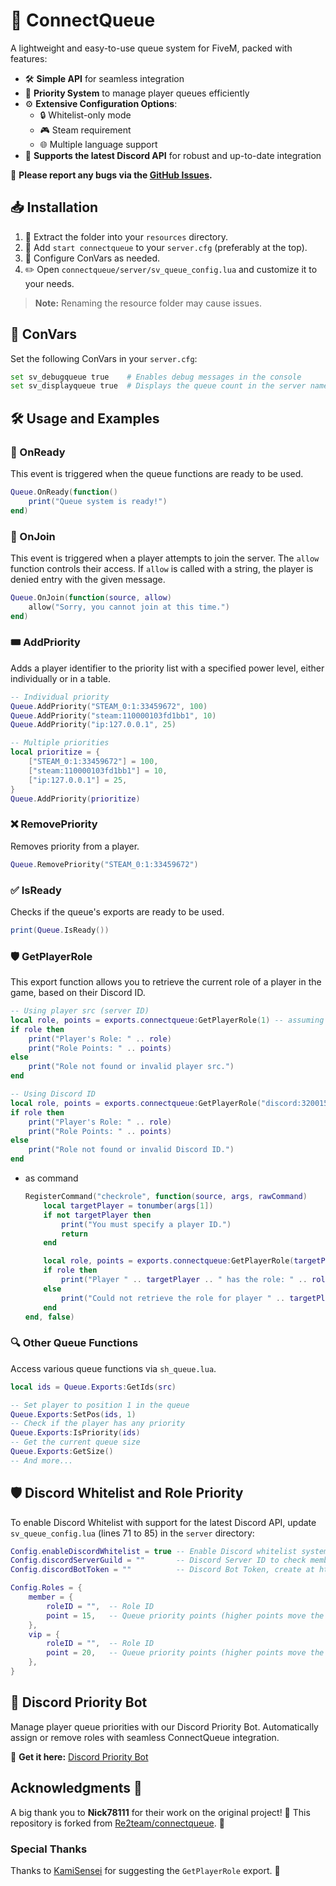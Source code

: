 # 🚀 ConnectQueue

A lightweight and easy-to-use queue system for FiveM, packed with features:

- 🛠️ **Simple API** for seamless integration
- 🏅 **Priority System** to manage player queues efficiently
- ⚙️ **Extensive Configuration Options**:
  - 🔒 Whitelist-only mode
  - 🎮 Steam requirement
  - 🌐 Multiple language support
- 💬 **Supports the latest Discord API** for robust and up-to-date integration

🐞 **Please report any bugs via the [GitHub Issues](https://github.com/i6h/connectqueue/issues).**

## 📥 Installation

1. 📂 Extract the folder into your `resources` directory.
2. 📜 Add `start connectqueue` to your `server.cfg` (preferably at the top).
3. 🔧 Configure ConVars as needed.
4. ✏️ Open `connectqueue/server/sv_queue_config.lua` and customize it to your needs.

> **Note:** Renaming the resource folder may cause issues.

## 🔧 ConVars

Set the following ConVars in your `server.cfg`:

```bash
set sv_debugqueue true    # Enables debug messages in the console
set sv_displayqueue true  # Displays the queue count in the server name '[count] server name'
```

## 🛠️ Usage and Examples

### 🚦 OnReady

This event is triggered when the queue functions are ready to be used.

```lua
Queue.OnReady(function() 
    print("Queue system is ready!")
end)
```

### 🚪 OnJoin

This event is triggered when a player attempts to join the server. The `allow` function controls their access. If `allow` is called with a string, the player is denied entry with the given message.

```lua
Queue.OnJoin(function(source, allow)
    allow("Sorry, you cannot join at this time.")
end)
```

### 🎟️ AddPriority

Adds a player identifier to the priority list with a specified power level, either individually or in a table.

```lua
-- Individual priority
Queue.AddPriority("STEAM_0:1:33459672", 100)
Queue.AddPriority("steam:110000103fd1bb1", 10)
Queue.AddPriority("ip:127.0.0.1", 25)

-- Multiple priorities
local prioritize = {
    ["STEAM_0:1:33459672"] = 100,
    ["steam:110000103fd1bb1"] = 10,
    ["ip:127.0.0.1"] = 25,
}
Queue.AddPriority(prioritize)
```

### ❌ RemovePriority

Removes priority from a player.

```lua
Queue.RemovePriority("STEAM_0:1:33459672")
```

### ✅ IsReady

Checks if the queue's exports are ready to be used.

```lua
print(Queue.IsReady())
```

### 🛡️ GetPlayerRole

This export function allows you to retrieve the current role of a player in the game, based on their Discord ID.

```lua
-- Using player src (server ID)
local role, points = exports.connectqueue:GetPlayerRole(1) -- assuming '1' is a valid player src
if role then
    print("Player's Role: " .. role)
    print("Role Points: " .. points)
else
    print("Role not found or invalid player src.")
end

-- Using Discord ID
local role, points = exports.connectqueue:GetPlayerRole("discord:320015606071951360")
if role then
    print("Player's Role: " .. role)
    print("Role Points: " .. points)
else
    print("Role not found or invalid Discord ID.")
end

```
- as command
    ```lua
    RegisterCommand("checkrole", function(source, args, rawCommand)
        local targetPlayer = tonumber(args[1])
        if not targetPlayer then
            print("You must specify a player ID.")
            return
        end

        local role, points = exports.connectqueue:GetPlayerRole(targetPlayer)
        if role then
            print("Player " .. targetPlayer .. " has the role: " .. role .." "..points)
        else
            print("Could not retrieve the role for player " .. targetPlayer)
        end
    end, false)
    ```
### 🔍 Other Queue Functions

Access various queue functions via `sh_queue.lua`.

```lua
local ids = Queue.Exports:GetIds(src)

-- Set player to position 1 in the queue
Queue.Exports:SetPos(ids, 1)
-- Check if the player has any priority
Queue.Exports:IsPriority(ids)
-- Get the current queue size
Queue.Exports:GetSize()
-- And more...
```

## 🛡️ Discord Whitelist and Role Priority

To enable Discord Whitelist with support for the latest Discord API, update `sv_queue_config.lua` (lines 71 to 85) in the `server` directory:

```lua
Config.enableDiscordWhitelist = true -- Enable Discord whitelist system
Config.discordServerGuild = ""       -- Discord Server ID to check membership
Config.discordBotToken = ""          -- Discord Bot Token, create at https://discord.com/developers/applications

Config.Roles = {
    member = {
        roleID = "",  -- Role ID
        point = 15,   -- Queue priority points (higher points move the player up in the queue)
    },
    vip = {
        roleID = "",  -- Role ID
        point = 20,   -- Queue priority points (higher points move the player up in the queue)
    },
}
```

## 🤖 Discord Priority Bot

Manage player queue priorities with our Discord Priority Bot. Automatically assign or remove roles with seamless ConnectQueue integration.

🔗 **Get it here:** [Discord Priority Bot](https://github.com/i6h/priority-bot)

## Acknowledgments 🌟

A big thank you to **Nick78111** for their work on the original project! 🙌 This repository is forked from [Re2team/connectqueue](https://github.com/Re2team/connectqueue/). 🚀

### Special Thanks

Thanks to [KamiSensei](https://forum.cfx.re/t/free-connectqueue-discord-priority-bot/5258282/6?u=its4lion) for suggesting the `GetPlayerRole` export. 🙌